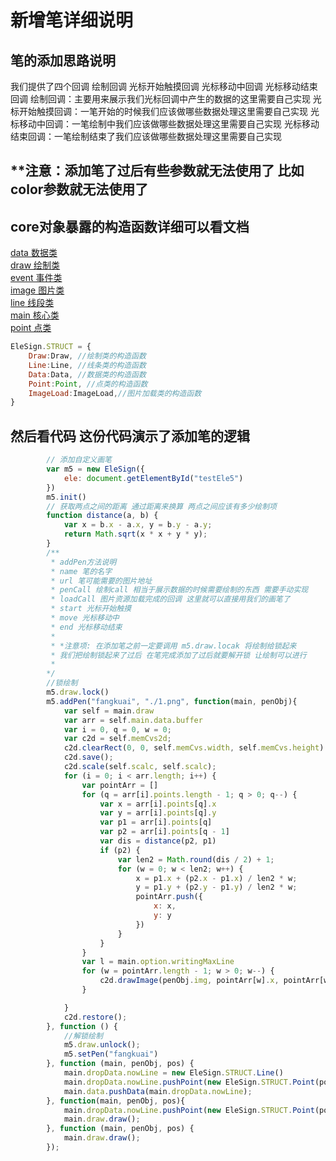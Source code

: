 # 新增笔详细说明

## 笔的添加思路说明

我们提供了四个回调 
绘制回调 
光标开始触摸回调
光标移动中回调
光标移动结束回调
绘制回调：主要用来展示我们光标回调中产生的数据的这里需要自己实现
光标开始触摸回调：一笔开始的时候我们应该做哪些数据处理这里需要自己实现
光标移动中回调：一笔绘制中我们应该做哪些数据处理这里需要自己实现
光标移动结束回调：一笔绘制结束了我们应该做哪些数据处理这里需要自己实现

## **注意：添加笔了过后有些参数就无法使用了 比如color参数就无法使用了

## core对象暴露的构造函数详细可以看文档
[data 数据类](https://github.com/yinhui1129754/dzqm/blob/master/md/data.md)  
[draw 绘制类](https://github.com/yinhui1129754/dzqm/blob/master/md/draw.md)  
[event 事件类](https://github.com/yinhui1129754/dzqm/blob/master/md/event.md)  
[image 图片类](https://github.com/yinhui1129754/dzqm/blob/master/md/image.md)  
[line 线段类](https://github.com/yinhui1129754/dzqm/blob/master/md/line.md)  
[main 核心类](https://github.com/yinhui1129754/dzqm/blob/master/md/main.md)  
[point 点类](https://github.com/yinhui1129754/dzqm/blob/master/md/point.md)  
```js
EleSign.STRUCT = {
    Draw:Draw, //绘制类的构造函数
    Line:Line, //线条类的构造函数
    Data:Data, //数据类的构造函数
    Point:Point, //点类的构造函数
    ImageLoad:ImageLoad,//图片加载类的构造函数
}
```
## 然后看代码 这份代码演示了添加笔的逻辑
```js
        // 添加自定义画笔
        var m5 = new EleSign({
            ele: document.getElementById("testEle5")
        })
        m5.init()
        // 获取两点之间的距离 通过距离来换算 两点之间应该有多少绘制项
        function distance(a, b) {
            var x = b.x - a.x, y = b.y - a.y;
            return Math.sqrt(x * x + y * y);
        }
        /**
         * addPen方法说明
         * name 笔的名字
         * url 笔可能需要的图片地址
         * penCall 绘制call 相当于展示数据的时候需要绘制的东西 需要手动实现
         * loadCall 图片资源加载完成的回调 这里就可以直接用我们的画笔了
         * start 光标开始触摸
         * move 光标移动中
         * end 光标移动结束
         * 
         * *注意项: 在添加笔之前一定要调用 m5.draw.locak 将绘制给锁起来 
         * 我们把绘制锁起来了过后 在笔完成添加了过后就要解开锁 让绘制可以进行 
         * 
        */
        //锁绘制
        m5.draw.lock()
        m5.addPen("fangkuai", "./1.png", function(main, penObj){
            var self = main.draw
            var arr = self.main.data.buffer
            var i = 0, q = 0, w = 0;
            var c2d = self.memCvs2d;
            c2d.clearRect(0, 0, self.memCvs.width, self.memCvs.height)
            c2d.save();
            c2d.scale(self.scalc, self.scalc);
            for (i = 0; i < arr.length; i++) {
                var pointArr = []
                for (q = arr[i].points.length - 1; q > 0; q--) {
                    var x = arr[i].points[q].x
                    var y = arr[i].points[q].y
                    var p1 = arr[i].points[q]
                    var p2 = arr[i].points[q - 1]
                    var dis = distance(p2, p1)
                    if (p2) {
                        var len2 = Math.round(dis / 2) + 1;
                        for (w = 0; w < len2; w++) {
                            x = p1.x + (p2.x - p1.x) / len2 * w;
                            y = p1.y + (p2.y - p1.y) / len2 * w;
                            pointArr.push({
                                x: x,
                                y: y
                            })
                        }
                    }
                }
                var l = main.option.writingMaxLine
                for (w = pointArr.length - 1; w > 0; w--) {
                    c2d.drawImage(penObj.img, pointArr[w].x, pointArr[w].y, l, l);
                }

            }
            c2d.restore();
        }, function () {
            //解锁绘制 
            m5.draw.unlock();
            m5.setPen("fangkuai")
        }, function (main, penObj, pos) {
            main.dropData.nowLine = new EleSign.STRUCT.Line()
            main.dropData.nowLine.pushPoint(new EleSign.STRUCT.Point(pos.x, pos.y));
            main.data.pushData(main.dropData.nowLine);
        }, function(main, penObj, pos){
            main.dropData.nowLine.pushPoint(new EleSign.STRUCT.Point(pos.x, pos.y));
            main.draw.draw();
        }, function (main, penObj, pos) {
            main.draw.draw();
        });
```